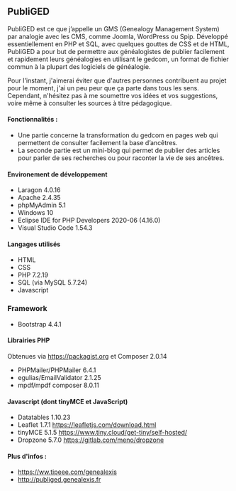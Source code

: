 ## PubliGED

PubliGED est ce que j’appelle un GMS (Genealogy Management System) par analogie avec les CMS, comme Joomla, WordPress ou Spip. Développé essentiellement en PHP et SQL, avec quelques gouttes de CSS et de HTML, PubliGED a pour but de permettre aux généalogistes de publier facilement et rapidement leurs généalogies en utilisant le gedcom, un format de fichier commun à la plupart des logiciels de généalogie.

Pour l'instant, j'aimerai éviter que d'autres personnes contribuent au projet pour le moment, j'ai un peu peur que ça parte dans tous les sens. Cependant, n'hésitez pas à me soumettre vos idées et vos suggestions, voire même à consulter les sources à titre pédagogique.

#### Fonctionnalités :

- Une partie concerne la transformation du gedcom en pages web qui permettent de consulter facilement la base d’ancêtres.
- La seconde partie est un mini-blog qui permet de publier des articles pour parler de ses recherches ou pour raconter la vie de ses ancêtres.

#### Environement de développement

* Laragon 4.0.16
* Apache 2.4.35
* phpMyAdmin 5.1
* Windows 10
* Eclipse IDE for PHP Developers 2020-06 (4.16.0)
* Visual Studio Code 1.54.3

#### Langages utilisés

* HTML
* CSS
* PHP 7.2.19
* SQL (via MySQL 5.7.24)
* Javascript

### Framework

* Bootstrap 4.4.1

#### Librairies PHP

Obtenues via https://packagist.org et Composer 2.0.14

* PHPMailer/PHPMailer 6.4.1
* egulias/EmailValidator 2.1.25
* mpdf/mpdf composer 8.0.11

#### Javascript (dont tinyMCE et JavaScript)

* Datatables 1.10.23
* Leaflet 1.7.1
https://leafletjs.com/download.html
* tinyMCE 5.1.5
https://www.tiny.cloud/get-tiny/self-hosted/
* Dropzone 5.7.0
https://gitlab.com/meno/dropzone

#### Plus d'infos : 

* https://ww.tipeee.com/genealexis
* http://publiged.genealexis.fr
